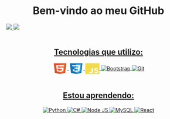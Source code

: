 <h1 align="center">Bem-vindo ao meu GitHub</h1>

<div>
 <a href="https://github.com/j0a0f3l1p3">
 <img height="184em" src="https://github-readme-stats.vercel.app/api?username=J0A0F3L1P3&show_icons=true&theme=tokyonight&include_all_commits=true&count_private=true">
 <img height="184em" src="https://github-readme-stats.vercel.app/api/top-langs/?username=J0A0F3L1P3&layout=compact&langs_count=6&theme=tokyonight">
</div>

<div>
 <div align="center">
  <br>
  <div>
   <h2>Tecnologias que utilizo:</h2>
   <img align="center" alt="HTML" height="30" width="40" src="https://raw.githubusercontent.com/devicons/devicon/master/icons/html5/html5-original.svg">
   <img align="center" alt="CSS" height="30" width="40" src="https://raw.githubusercontent.com/devicons/devicon/master/icons/css3/css3-original.svg">
   <img align="center" alt="JavaScript" height="30" width="40" src="https://raw.githubusercontent.com/devicons/devicon/master/icons/javascript/javascript-plain.svg">
   <img align="center" alt="Bootstrap" height="30" width="40" src="https://cdn.jsdelivr.net/gh/devicons/devicon/icons/bootstrap/bootstrap-original.svg">
   <img align="center" alt="Git" height="35" width="45" src="https://cdn.jsdelivr.net/gh/devicons/devicon/icons/git/git-original.svg">
  </div>

  <div style="display: inline_block"><br>
   <h2>Estou aprendendo:</h2>
   <img align="center" alt="Python" height="40" width="50" src="https://cdn.jsdelivr.net/gh/devicons/devicon/icons/python/python-original.svg">
   <img align="center" alt="C#" height="35" width="45" src="https://cdn.jsdelivr.net/gh/devicons/devicon/icons/csharp/csharp-original.svg">
   <img align="center" alt="Node JS" height="70" width="70" src="https://cdn.jsdelivr.net/gh/devicons/devicon/icons/nodejs/nodejs-original-wordmark.svg">
   <img align="center" alt="MySQL" height="40" width="50" src="https://cdn.jsdelivr.net/gh/devicons/devicon/icons/mysql/mysql-original-wordmark.svg">
   <img align="center" alt="React" height="30" width="40" src="https://cdn.jsdelivr.net/gh/devicons/devicon/icons/react/react-original.svg">
  </div>
 </div>

</div>
